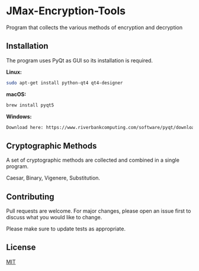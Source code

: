 # JMax-Encryption-Tools
Program that collects the various methods of encryption and decryption

## Installation

The program uses PyQt as GUI so its installation is required.

**Linux:**
```bash
sudo apt-get install python-qt4 qt4-designer
```
**macOS:**
```bash
brew install pyqt5
```
**Windows:**
```bash
Download here: https://www.riverbankcomputing.com/software/pyqt/download5
```

## Cryptographic Methods

A set of cryptographic methods are collected and combined in a single program.

Caesar, Binary, Vigenere, Substitution.

## Contributing
Pull requests are welcome. For major changes, please open an issue first to discuss what you would like to change.

Please make sure to update tests as appropriate.

## License
[MIT](https://choosealicense.com/licenses/mit/)
